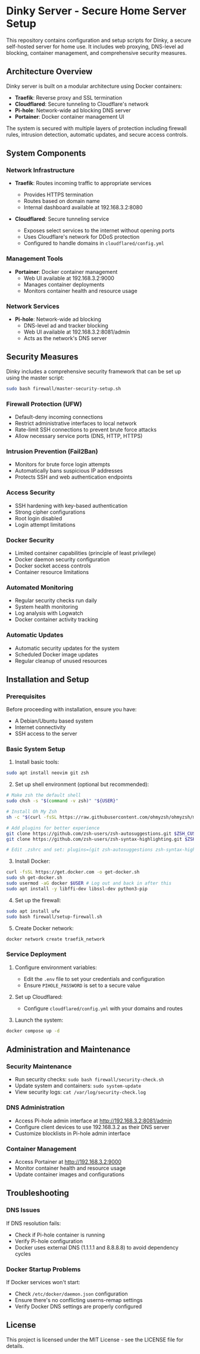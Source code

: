 # Dinky Server - Secure Home Server Setup

This repository contains configuration and setup scripts for Dinky, a secure self-hosted server for home use. It includes web proxying, DNS-level ad blocking, container management, and comprehensive security measures.

## Architecture Overview

Dinky server is built on a modular architecture using Docker containers:

- **Traefik**: Reverse proxy and SSL termination
- **Cloudflared**: Secure tunneling to Cloudflare's network
- **Pi-hole**: Network-wide ad blocking DNS server
- **Portainer**: Docker container management UI

The system is secured with multiple layers of protection including firewall rules, intrusion detection, automatic updates, and secure access controls.

## System Components

### Network Infrastructure

- **Traefik**: Routes incoming traffic to appropriate services
  - Provides HTTPS termination
  - Routes based on domain name
  - Internal dashboard available at 192.168.3.2:8080

- **Cloudflared**: Secure tunneling service
  - Exposes select services to the internet without opening ports
  - Uses Cloudflare's network for DDoS protection
  - Configured to handle domains in `cloudflared/config.yml`

### Management Tools

- **Portainer**: Docker container management
  - Web UI available at 192.168.3.2:9000
  - Manages container deployments
  - Monitors container health and resource usage

### Network Services

- **Pi-hole**: Network-wide ad blocking
  - DNS-level ad and tracker blocking
  - Web UI available at 192.168.3.2:8081/admin
  - Acts as the network's DNS server

## Security Measures

Dinky includes a comprehensive security framework that can be set up using the master script:
```bash
sudo bash firewall/master-security-setup.sh
```

### Firewall Protection (UFW)

- Default-deny incoming connections
- Restrict administrative interfaces to local network
- Rate-limit SSH connections to prevent brute force attacks
- Allow necessary service ports (DNS, HTTP, HTTPS)

### Intrusion Prevention (Fail2Ban)

- Monitors for brute force login attempts
- Automatically bans suspicious IP addresses
- Protects SSH and web authentication endpoints

### Access Security

- SSH hardening with key-based authentication
- Strong cipher configurations
- Root login disabled
- Login attempt limitations

### Docker Security

- Limited container capabilities (principle of least privilege)
- Docker daemon security configuration
- Docker socket access controls
- Container resource limitations

### Automated Monitoring

- Regular security checks run daily
- System health monitoring
- Log analysis with Logwatch
- Docker container activity tracking

### Automatic Updates

- Automatic security updates for the system
- Scheduled Docker image updates
- Regular cleanup of unused resources

## Installation and Setup

### Prerequisites

Before proceeding with installation, ensure you have:
- A Debian/Ubuntu based system
- Internet connectivity
- SSH access to the server

### Basic System Setup

1. Install basic tools:
```bash
sudo apt install neovim git zsh
```

2. Set up shell environment (optional but recommended):
```bash
# Make zsh the default shell
sudo chsh -s "$(command -v zsh)" "${USER}"

# Install Oh My Zsh
sh -c "$(curl -fsSL https://raw.githubusercontent.com/ohmyzsh/ohmyzsh/master/tools/install.sh)"

# Add plugins for better experience
git clone https://github.com/zsh-users/zsh-autosuggestions.git $ZSH_CUSTOM/plugins/zsh-autosuggestions
git clone https://github.com/zsh-users/zsh-syntax-highlighting.git $ZSH_CUSTOM/plugins/zsh-syntax-highlighting

# Edit .zshrc and set: plugins=(git zsh-autosuggestions zsh-syntax-highlighting)
```

3. Install Docker:
```bash
curl -fsSL https://get.docker.com -o get-docker.sh
sudo sh get-docker.sh
sudo usermod -aG docker $USER # Log out and back in after this
sudo apt install -y libffi-dev libssl-dev python3-pip
```

4. Set up the firewall:
```bash
sudo apt install ufw
sudo bash firewall/setup-firewall.sh
```

5. Create Docker network:
```bash
docker network create traefik_network
```

### Service Deployment

1. Configure environment variables:
   - Edit the `.env` file to set your credentials and configuration
   - Ensure `PIHOLE_PASSWORD` is set to a secure value

2. Set up Cloudflared:
   - Configure `cloudflared/config.yml` with your domains and routes

3. Launch the system:
```bash
docker compose up -d
```

## Administration and Maintenance

### Security Maintenance

- Run security checks: `sudo bash firewall/security-check.sh`
- Update system and containers: `sudo system-update`
- View security logs: `cat /var/log/security-check.log`

### DNS Administration

- Access Pi-hole admin interface at http://192.168.3.2:8081/admin
- Configure client devices to use 192.168.3.2 as their DNS server
- Customize blocklists in Pi-hole admin interface

### Container Management

- Access Portainer at http://192.168.3.2:9000
- Monitor container health and resource usage
- Update container images and configurations

## Troubleshooting

### DNS Issues

If DNS resolution fails:
- Check if Pi-hole container is running
- Verify Pi-hole configuration
- Docker uses external DNS (1.1.1.1 and 8.8.8.8) to avoid dependency cycles

### Docker Startup Problems

If Docker services won't start:
- Check `/etc/docker/daemon.json` configuration
- Ensure there's no conflicting userns-remap settings
- Verify Docker DNS settings are properly configured

## License

This project is licensed under the MIT License - see the LICENSE file for details.
